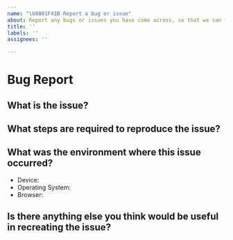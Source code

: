 ```yaml
---
name: "\U0001F41B Report a bug or issue"
about: Report any bugs or issues you have come across, so that we can fix it.
title: ''
labels: ''
assignees: ''

---
```


# Bug Report

<!--
Thanks for wanting to report an issue.

In order for the issue to be resolved as quickly as possible please provide as detailed information as possible.

Use the following headings as a guide.
-->

## What is the issue?

<!-- Provide a detailed description of what the issue is, including what you
expected to happen as well as what actually happened. 
-->

## What steps are required to reproduce the issue?

<!--
If possible, include all steps required to recreate the issue whilst using an incognito/private browsing window.
This will help to rule out any differences introduced via user installed extensions.
-->

## What was the environment where this issue occurred?

<!--
Include the following as a minimum e.g.
* Device: Windows Surface Pro 4
* Operating System: Windows 10
* Browser: Google Chrome
-->

* Device:
* Operating System:
* Browser:

## Is there anything else you think would be useful in recreating the issue?

<!--
  Screenshots, logs, repository link, supporting information etc
-->
